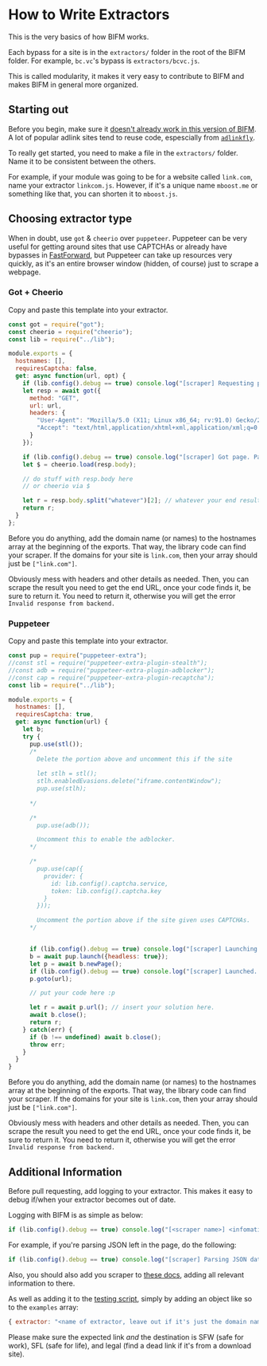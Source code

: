 # How to Write Extractors

This is the very basics of how BIFM works.

Each bypass for a site is in the `extractors/` folder in the root of the BIFM folder. For example, `bc.vc`'s bypass is `extractors/bcvc.js`. 

This is called modularity, it makes it very easy to contribute to BIFM and makes BIFM in general more organized.

## Starting out

Before you begin, make sure it [doesn't already work in this version of BIFM](../INSTANCE.md). A lot of popular adlink sites tend to reuse code, espescially from [`adlinkfly`](../../extractors/adlinkfly.js).

To really get started, you need to make a file in the `extractors/` folder. Name it to be consistent between the others. 

For example, if your module was going to be for a website called `link.com`, name your extractor `linkcom.js`. However, if it's a unique name `mboost.me` or something like that, you can shorten it to `mboost.js`.

## Choosing extractor type

When in doubt, use `got` & `cheerio` over `puppeteer`. Puppeteer can be very useful for getting around sites that use CAPTCHAs or already have bypasses in [FastForward](https://fastforward.team), but Puppeteer can take up resources very quickly, as it's an entire browser window (hidden, of course) just to scrape a webpage.

### Got + Cheerio

Copy and paste this template into your extractor.

```js
const got = require("got");
const cheerio = require("cheerio");
const lib = require("../lib");

module.exports = {
  hostnames: [],
  requiresCaptcha: false,
  get: async function(url, opt) {
    if (lib.config().debug == true) console.log("[scraper] Requesting page...");
    let resp = await got({
      method: "GET",
      url: url,
      headers: {
        "User-Agent": "Mozilla/5.0 (X11; Linux x86_64; rv:91.0) Gecko/20100101 Firefox/91.0",
        "Accept": "text/html,application/xhtml+xml,application/xml;q=0.9,image/webp,*/*;q=0.8",
      }
    });

    if (lib.config().debug == true) console.log("[scraper] Got page. Parsing page...");
    let $ = cheerio.load(resp.body);

    // do stuff with resp.body here
    // or cheerio via $

    let r = resp.body.split("whatever")[2]; // whatever your end result is, dont use this obviously though, it's an example
    return r;
  }
};
```

Before you do anything, add the domain name (or names) to the hostnames array at the beginning of the exports. That way, the library code can find your scraper. If the domains for your site is `link.com`, then your array should just be `["link.com"]`.

Obviously mess with headers and other details as needed. Then, you can scrape the result you need to get the end URL, once your code finds it, be sure to return it. You need to return it, otherwise you will get the error `Invalid response from backend.`

### Puppeteer

Copy and paste this template into your extractor.

```js
const pup = require("puppeteer-extra");
//const stl = require("puppeteer-extra-plugin-stealth");
//const adb = require("puppeteer-extra-plugin-adblocker");
//const cap = require("puppeteer-extra-plugin-recaptcha");
const lib = require("../lib");

module.exports = {
  hostnames: [],
  requiresCaptcha: true,
  get: async function(url) {
    let b;
    try {
      pup.use(stl());
      /* 
        Delete the portion above and uncomment this if the site 
        
        let stlh = stl();
        stlh.enabledEvasions.delete("iframe.contentWindow");
        pup.use(stlh);
      
      */

      /*
        pup.use(adb()); 

        Uncomment this to enable the adblocker.
      */

      /* 
        pup.use(cap({
          provider: {
            id: lib.config().captcha.service,
            token: lib.config().captcha.key
          }
        }));

        Uncomment the portion above if the site given uses CAPTCHAs.
      */


      if (lib.config().debug == true) console.log("[scraper] Launching browser...");
      b = await pup.launch({headless: true});
      let p = await b.newPage();
      if (lib.config().debug == true) console.log("[scraper] Launched. Going to page...");
      p.goto(url);

      // put your code here :p

      let r = await p.url(); // insert your solution here.
      await b.close();
      return r;
    } catch(err) {
      if (b !== undefined) await b.close();
      throw err;
    }
  }
}
```

Before you do anything, add the domain name (or names) to the hostnames array at the beginning of the exports. That way, the library code can find your scraper. If the domains for your site is `link.com`, then your array should just be `["link.com"]`.

Obviously mess with headers and other details as needed. Then, you can scrape the result you need to get the end URL, once your code finds it, be sure to return it. You need to return it, otherwise you will get the error `Invalid response from backend.`

## Additional Information

Before pull requesting, add logging to your extractor. This makes it easy to debug if/when your extractor becomes out of date.

Logging with BIFM is as simple as below:

```js
if (lib.config().debug == true) console.log("[<scraper name>] <infomation of what's happening>");
```

For example, if you're parsing JSON left in the page, do the following:

```js
if (lib.config().debug == true) console.log("[scraper] Parsing JSON data...");
```

Also, you should also add you scraper to [these docs](../SITES.md), adding all relevant information to there.

As well as adding it to the [testing script](../../tests.js), simply by adding an object like so to the `examples` array:

```js
{ extractor: "<name of extractor, leave out if it's just the domain name>", link: "<example of url>", expected: "<expected destination, if not https://git.gay/a/bifm>" }
```

Please make sure the expected link *and* the destination is SFW (safe for work), SFL (safe for life), and legal (find a dead link if it's from a download site). 